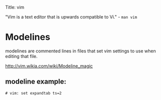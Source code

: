 Title: vim

"Vim is a text editor that is upwards compatible to Vi." - `man vim`

# Modelines

modelines are commented lines in files that set vim settings to use when editing that file.

http://vim.wikia.com/wiki/Modeline_magic

## modeline example:

```
# vim: set expandtab ts=2
```
